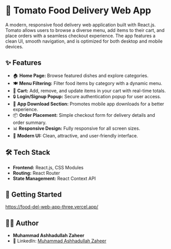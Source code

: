 # 🍅 Tomato Food Delivery Web App

A modern, responsive food delivery web application built with React.js. Tomato allows users to browse a diverse menu, add items to their cart, and place orders with a seamless checkout experience. The app features a clean UI, smooth navigation, and is optimized for both desktop and mobile devices.

## ✨ Features

- 🏠 **Home Page:** Browse featured dishes and explore categories.  
- 🍽️ **Menu Filtering:** Filter food items by category with a dynamic menu.  
- 🛒 **Cart:** Add, remove, and update items in your cart with real-time totals.  
- 🔒 **Login/Signup Popup:** Secure authentication popup for user access.  
- 📱 **App Download Section:** Promotes mobile app downloads for a better experience.  
- 📦 **Order Placement:** Simple checkout form for delivery details and order summary.  
- 📊 **Responsive Design:** Fully responsive for all screen sizes.  
- 🎨 **Modern UI:** Clean, attractive, and user-friendly interface.  

## 🛠️ Tech Stack

- **Frontend:** React.js, CSS Modules  
- **Routing:** React Router  
- **State Management:** React Context API  

## 🚀 Getting Started

https://food-del-web-app-three.vercel.app/

## 👨‍💻 Author

- **Muhammad Ashhadullah Zaheer**  
- 🔗 LinkedIn: [Muhammad Ashhadullah Zaheer](https://www.linkedin.com/in/muhammad-ashhadullah-zaheer-41194a340/)  

